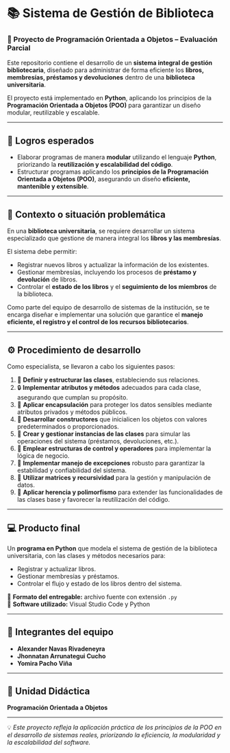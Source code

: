 # 📚 Sistema de Gestión de Biblioteca  

### 🧩 Proyecto de Programación Orientada a Objetos – Evaluación Parcial  

Este repositorio contiene el desarrollo de un **sistema integral de gestión bibliotecaria**, diseñado para administrar de forma eficiente los **libros, membresías, préstamos y devoluciones** dentro de una **biblioteca universitaria**.  

El proyecto está implementado en **Python**, aplicando los principios de la **Programación Orientada a Objetos (POO)** para garantizar un diseño modular, reutilizable y escalable.  

---

## 🎯 Logros esperados  

- Elaborar programas de manera **modular** utilizando el lenguaje **Python**, priorizando la **reutilización y escalabilidad del código**.  
- Estructurar programas aplicando los **principios de la Programación Orientada a Objetos (POO)**, asegurando un diseño **eficiente, mantenible y extensible**.  

---

## 🧠 Contexto o situación problemática  

En una **biblioteca universitaria**, se requiere desarrollar un sistema especializado que gestione de manera integral los **libros y las membresías**.  

El sistema debe permitir:  
- Registrar nuevos libros y actualizar la información de los existentes.  
- Gestionar membresías, incluyendo los procesos de **préstamo y devolución** de libros.  
- Controlar el **estado de los libros** y el **seguimiento de los miembros** de la biblioteca.  

Como parte del equipo de desarrollo de sistemas de la institución, se te encarga diseñar e implementar una solución que garantice el **manejo eficiente, el registro y el control de los recursos bibliotecarios**.  

---

## ⚙️ Procedimiento de desarrollo  

Como especialista, se llevaron a cabo los siguientes pasos:  

1. 🧩 **Definir y estructurar las clases**, estableciendo sus relaciones.  
2. 🔒 **Implementar atributos y métodos** adecuados para cada clase, asegurando que cumplan su propósito.  
3. 🧱 **Aplicar encapsulación** para proteger los datos sensibles mediante atributos privados y métodos públicos.  
4. 🚀 **Desarrollar constructores** que inicialicen los objetos con valores predeterminados o proporcionados.  
5. 📖 **Crear y gestionar instancias de las clases** para simular las operaciones del sistema (préstamos, devoluciones, etc.).  
6. 🔁 **Emplear estructuras de control y operadores** para implementar la lógica de negocio.  
7. 🧯 **Implementar manejo de excepciones** robusto para garantizar la estabilidad y confiabilidad del sistema.  
8. 🧮 **Utilizar matrices y recursividad** para la gestión y manipulación de datos.  
9. 🧬 **Aplicar herencia y polimorfismo** para extender las funcionalidades de las clases base y favorecer la reutilización del código.  

---

## 💻 Producto final  

Un **programa en Python** que modela el sistema de gestión de la biblioteca universitaria, con las clases y métodos necesarios para:  
- Registrar y actualizar libros.  
- Gestionar membresías y préstamos.  
- Controlar el flujo y estado de los libros dentro del sistema.  

📂 **Formato del entregable:** archivo fuente con extensión `.py`  
🧰 **Software utilizado:** Visual Studio Code y Python  

---

## 👥 Integrantes del equipo  

- **Alexander Navas Rivadeneyra**  
- **Jhonnatan Arrunategui Cucho**  
- **Yomira Pacho Viña**  

---

## 🏫 Unidad Didáctica  
**Programación Orientada a Objetos**  

---

💡 *Este proyecto refleja la aplicación práctica de los principios de la POO en el desarrollo de sistemas reales, priorizando la eficiencia, la modularidad y la escalabilidad del software.*

